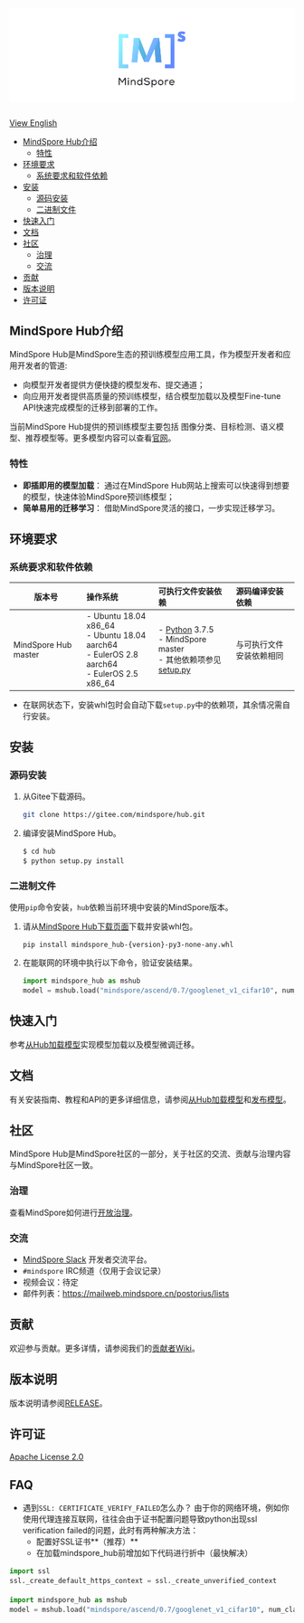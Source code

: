 ![MindSpore标志](docs/MindSpore-logo.png "MindSpore logo")
============================================================

[View English](./README.md)

- [MindSpore Hub介绍](#mindspore_hub介绍)
    - [特性](#特性)
- [环境要求](#环境要求)
    - [系统要求和软件依赖](#系统要求和软件依赖)
- [安装](#安装)
    - [源码安装](#源码安装)
    - [二进制文件](#二进制文件)
- [快速入门](#快速入门)
- [文档](#文档)
- [社区](#社区)
    - [治理](#治理)
    - [交流](#交流)
- [贡献](#贡献)
- [版本说明](#版本说明)
- [许可证](#许可证)

## MindSpore Hub介绍

MindSpore Hub是MindSpore生态的预训练模型应用工具，作为模型开发者和应用开发者的管道:
- 向模型开发者提供方便快捷的模型发布、提交通道；
- 向应用开发者提供高质量的预训练模型，结合模型加载以及模型Fine-tune API快速完成模型的迁移到部署的工作。

当前MindSpore Hub提供的预训练模型主要包括
图像分类、目标检测、语义模型、推荐模型等。更多模型内容可以查看[官网](#TODO)。

### 特性
 - **即插即用的模型加载**： 通过在MindSpore Hub网站上搜索可以快速得到想要的模型，快速体验MindSpore预训练模型；
 - **简单易用的迁移学习**： 借助MindSpore灵活的接口，一步实现迁移学习。

## 环境要求

### 系统要求和软件依赖

| 版本号                 | 操作系统            | 可执行文件安装依赖                                           | 源码编译安装依赖         |
| ---------------------- | :------------------ | :----------------------------------------------------------- | :----------------------- |
| MindSpore Hub master | - Ubuntu 18.04 x86_64 <br> - Ubuntu 18.04 aarch64 <br> - EulerOS 2.8 aarch64 <br> - EulerOS 2.5 x86_64 <br> | - [Python](https://www.python.org/downloads/) 3.7.5 <br> - MindSpore master<br> - 其他依赖项参见[setup.py](https://gitee.com/mindspore/hub/blob/master/setup.py) | 与可执行文件安装依赖相同 |

- 在联网状态下，安装whl包时会自动下载`setup.py`中的依赖项，其余情况需自行安装。

## 安装

### 源码安装

1. 从Gitee下载源码。

   ```bash
   git clone https://gitee.com/mindspore/hub.git
   ```

2. 编译安装MindSpore Hub。

   ```bash
   $ cd hub
   $ python setup.py install
   ```

### 二进制文件

使用`pip`命令安装，`hub`依赖当前环境中安装的MindSpore版本。

1. 请从[MindSpore Hub下载页面](https://www.mindspore.cn/versions)下载并安装whl包。
   ```shell script
   pip install mindspore_hub-{version}-py3-none-any.whl
   ```

2. 在能联网的环境中执行以下命令，验证安装结果。
   ```python
   import mindspore_hub as mshub
   model = mshub.load("mindspore/ascend/0.7/googlenet_v1_cifar10", num_classes=10)
   ```

## 快速入门

参考[从Hub加载模型](https://www.mindspore.cn/tutorial/training/zh-CN/master/use/load_model_for_inference_and_transfer.html#hub)实现模型加载以及模型微调迁移。

## 文档

有关安装指南、教程和API的更多详细信息，请参阅[从Hub加载模型](https://www.mindspore.cn/tutorial/training/zh-CN/master/use/load_model_for_inference_and_transfer.html#hub)和[发布模型](https://www.mindspore.cn/tutorial/training/zh-CN/master/use/publish_model.html)。

## 社区
MindSpore Hub是MindSpore社区的一部分，关于社区的交流、贡献与治理内容与MindSpore社区一致。
### 治理

查看MindSpore如何进行[开放治理](https://gitee.com/mindspore/community/blob/master/governance.md)。

### 交流

- [MindSpore Slack](https://join.slack.com/t/mindspore/shared_invite/zt-dgk65rli-3ex4xvS4wHX7UDmsQmfu8w) 开发者交流平台。
- `#mindspore` IRC频道（仅用于会议记录）
- 视频会议：待定
- 邮件列表：<https://mailweb.mindspore.cn/postorius/lists>

## 贡献

欢迎参与贡献。更多详情，请参阅我们的[贡献者Wiki](CONTRIBUTING.md)。


## 版本说明

版本说明请参阅[RELEASE](RELEASE.md)。

## 许可证

[Apache License 2.0](LICENSE)

## FAQ
- 遇到`SSL: CERTIFICATE_VERIFY_FAILED`怎么办？
  由于你的网络环境，例如你使用代理连接互联网，往往会由于证书配置问题导致python出现ssl verification failed的问题，此时有两种解决方法：
  - 配置好SSL证书**（推荐）**
  - 在加载mindspore_hub前增加如下代码进行折中（最快解决）
```python
import ssl
ssl._create_default_https_context = ssl._create_unverified_context

import mindspore_hub as mshub
model = mshub.load("mindspore/ascend/0.7/googlenet_v1_cifar10", num_classes=10)
```